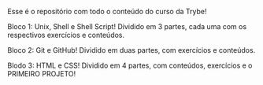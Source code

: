 Esse é o repositório com todo o conteúdo do curso da Trybe!

Bloco 1: Unix, Shell e Shell Script! Dividido em 3 partes, cada uma com os respectivos exercícios e conteúdos.

Bloco 2: Git e GitHub! Dividido em duas partes, com exercícios e conteúdos.

Blodo 3: HTML e CSS! Dividido em 4 partes, com conteúdos, exercícios e o PRIMEIRO PROJETO!

